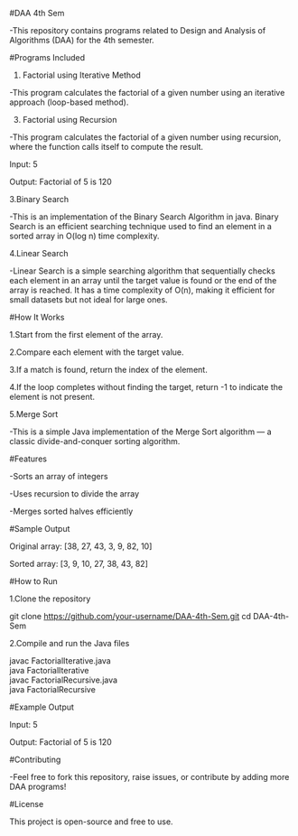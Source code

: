 #DAA 4th Sem

-This repository contains programs related to Design and Analysis of Algorithms (DAA) for the 4th semester.

#Programs Included

1. Factorial using Iterative Method
   
-This program calculates the factorial of a given number using an iterative approach (loop-based method).

3. Factorial using Recursion

-This program calculates the factorial of a given number using recursion, where the function calls itself to compute the result.

Input: 5

Output: Factorial of 5 is 120


3.Binary Search

-This is an implementation of the Binary Search Algorithm in java. Binary Search is an efficient searching technique used to find an element in a sorted array in O(log n) time complexity.

4.Linear Search 

-Linear Search is a simple searching algorithm that sequentially checks each element in an array until the target value is found or the end of the array is reached. It has a time complexity of O(n), making it efficient for small datasets but not ideal for large ones.

#How It Works

1.Start from the first element of the array.

2.Compare each element with the target value.

3.If a match is found, return the index of the element.

4.If the loop completes without finding the target, return -1 to indicate the element is not present.

5.Merge Sort

-This is a simple Java implementation of the Merge Sort algorithm — a classic divide-and-conquer sorting algorithm.

#Features

-Sorts an array of integers

-Uses recursion to divide the array

-Merges sorted halves efficiently

#Sample Output

Original array:
[38, 27, 43, 3, 9, 82, 10]

Sorted array:
[3, 9, 10, 27, 38, 43, 82]

#How to Run

1.Clone the repository

git clone https://github.com/your-username/DAA-4th-Sem.git
cd DAA-4th-Sem

2.Compile and run the Java files

javac FactorialIterative.java  
java FactorialIterative  
javac FactorialRecursive.java  
java FactorialRecursive  

#Example Output

Input: 5

Output: Factorial of 5 is 120


#Contributing

-Feel free to fork this repository, raise issues, or contribute by adding more DAA programs!

#License

This project is open-source and free to use.

